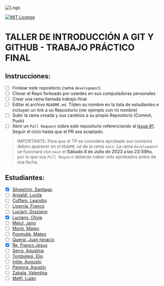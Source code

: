 ![Logo](https://www.austral.edu.ar/wp-content/themes/ua/img/logo.png?2)

[![MIT License](https://img.shields.io/badge/License-MIT-green.svg)](https://choosealicense.com/licenses/mit/)

# TALLER DE INTRODUCCIÓN A GIT Y GITHUB - TRABAJO PRÁCTICO FINAL

## Instrucciones:

- [ ] Forkear este repositorio (rama `development`)
- [ ] Clonar el Repo forkeado por ustedes en sus computadoras personales
- [ ] Crear una rama llamada trabajo-final
- [ ] Editar el archivo `README.md`. Tilden su nombre en la lista de estudiantes e incluyan un link a su Repositorio (ver ejemplo con mi nombre)
- [ ] Subir la rama creada y sus cambios a su propio Repositorio (Commit, Push)
- [ ] Abrir un `Pull Request` sobre este repositorio referenciando al [Issue #1](https://github.com/santiagosilvestrini/trabajo-final-2023/issues/1). Seguir el ciclo hasta que el PR sea aceptado.

> IMPORTANTE: Para que el TP se considere aprobado sus nombres deben aparecer en el `README.md` de la rama `main`. La rama `development` se fusionará con `main` el **Sábado 8 de Julio de 2023 a las 23:59hs**, por lo que sus `Pull Request` deberán haber sido aprobados antes de esa fecha.

## Estudiantes:

- [x] [Silvestrini, Santiago](https://github.com/santiagosilvestrini/trabajo-final-2023/)
- [ ] [Ansaldi, Lucila]()
- [ ] [Cuffaro, Leandro]()
- [ ] [Ligorria, Franco]()
- [ ] [Luciani, Graziano]()
- [x] [Luciano, Olivia](https://github.com/olivialuciano2003/trabajo-final-2023-FORK.git)
- [ ] [Melul, Jano]()
- [ ] [Monti, Mateo]()
- [ ] [Poymulle, Mateo]()
- [ ] [Queral, Juan Ignacio]()
- [x] [Re, Franco Jesus](https://github.com/Francojesusre/trabajo-final-2023)
- [ ] [Serra, Agustina]()
- [ ] [Tombolesi, Elio]()
- [ ] [Intile, Augusto]()
- [ ] [Pereyra, Agustín]()
- [ ] [Zabala, Valentina]()
- [ ] [Melfi, Luján]()
